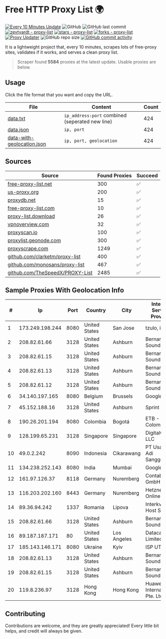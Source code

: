 
# Free HTTP Proxy List 🌍

[![Every 10 Minutes Update](https://github.com/mertguvencli/http-proxy-list/actions/workflows/main.yml/badge.svg?branch=main)](https://github.com/mertguvencli/http-proxy-list/actions/workflows/main.yml)
![GitHub](https://img.shields.io/github/license/mertguvencli/http-proxy-list)
![GitHub last commit](https://img.shields.io/github/last-commit/mertguvencli/http-proxy-list)
[![zevtyardt - proxy-list](https://img.shields.io/static/v1?label=zevtyardt&message=proxy-list&color=blue&logo=github)](https://github.com/zevtyardt/proxy-list "Go to GitHub repo")
[![stars - proxy-list](https://img.shields.io/github/stars/zevtyardt/proxy-list?style=social)](https://github.com/zevtyardt/proxy-list)
[![forks - proxy-list](https://img.shields.io/github/forks/zevtyardt/proxy-list?style=social)](https://github.com/zevtyardt/proxy-list)
[![Proxy Updater](https://github.com/zevtyardt/proxy-list/workflows/Proxy%20Updater/badge.svg)](https://github.com/zevtyardt/proxy-list/actions?query=workflow:"Proxy+Updater")
![GitHub repo size](https://img.shields.io/github/repo-size/zevtyardt/proxy-list)
[![GitHub commit activity](https://img.shields.io/github/commit-activity/m/zevtyardt/proxy-list?logo=commits)](https://github.com/zevtyardt/proxy-list/commits/main)

It is a lightweight project that, every 10 minutes, scrapes lots of free-proxy sites, validates if it works, and serves a clean proxy list.

> Scraper found **5584** proxies at the latest update. Usable proxies are below.

## Usage

Click the file format that you want and copy the URL.

|File|Content|Count|
|----|-------|-----|
|[data.txt](https://raw.githubusercontent.com/mertguvencli/http-proxy-list/main/proxy-list/data.txt)|`ip_address:port` combined (seperated new line)|424|
|[data.json](https://raw.githubusercontent.com/mertguvencli/http-proxy-list/main/proxy-list/data.json)|`ip, port`|424|
|[data-with-geolocation.json](https://raw.githubusercontent.com/mertguvencli/http-proxy-list/main/proxy-list/data-with-geolocation.json)|`ip, port, geolocation`|424|

## Sources

|Source|Found Proxies|Succeed|
|------|-------------|-------|
|[free-proxy-list.net](https://free-proxy-list.net)|300|✅|
|[us-proxy.org](https://www.us-proxy.org)|200|✅|
|[proxydb.net](http://proxydb.net)|15|✅|
|[free-proxy-list.com](https://free-proxy-list.com/?page=&port=&type%5B%5D=http&type%5B%5D=https&up_time=0&search=Search)|10|✅|
|[proxy-list.download](https://www.proxy-list.download/HTTP)|26|✅|
|[vpnoverview.com](https://vpnoverview.com/privacy/anonymous-browsing/free-proxy-servers)|32|✅|
|[proxyscan.io](https://www.proxyscan.io)|100|✅|
|[proxylist.geonode.com](https://proxylist.geonode.com/api/proxy-list?limit=300&page=1&sort_by=lastChecked&sort_type=desc&protocols=http,https)|300|✅|
|[proxyscrape.com](https://api.proxyscrape.com/v2/?request=displayproxies&protocol=http&timeout=10000&country=all&ssl=all&anonymity=all)|1249|✅|
|[github.com/clarketm/proxy-list](https://raw.githubusercontent.com/clarketm/proxy-list/master/proxy-list-raw.txt)|400|✅|
|[github.com/monosans/proxy-list](https://raw.githubusercontent.com/monosans/proxy-list/main/proxies/http.txt)|467|✅|
|[github.com/TheSpeedX/PROXY-List](https://raw.githubusercontent.com/TheSpeedX/PROXY-List/master/http.txt)|2485|✅|


## Sample Proxies With Geolocation Info

|#|Ip|Port|Country|City|Internet Service Provider|
|-|--|----|-------|----|-------------------------|
|1|173.249.198.244|8080|United States|San Jose|tzulo, inc.|
|2|208.82.61.66|3128|United States|Ashburn|Bernardi Sounds|
|3|208.82.61.15|3128|United States|Ashburn|Bernardi Sounds|
|4|208.82.61.13|3128|United States|Ashburn|Bernardi Sounds|
|5|208.82.61.12|3128|United States|Ashburn|Bernardi Sounds|
|6|34.140.197.165|8080|Belgium|Brussels|Google LLC|
|7|45.152.188.16|3128|United States|Ashburn|Sprint|
|8|190.26.201.194|8080|Colombia|Bogotá|ETB - Colombia|
|9|128.199.65.231|3128|Singapore|Singapore|DigitalOcean, LLC|
|10|49.0.2.242|8090|Indonesia|Cikarawang|PT Usaha Adi Sanggoro|
|11|134.238.252.143|8080|India|Mumbai|Google LLC|
|12|161.97.126.37|8118|Germany|Nuremberg|Contabo GmbH|
|13|116.203.202.160|8443|Germany|Nuremberg|Hetzner Online GmbH|
|14|89.36.94.242|1337|Romania|Lipova|Interkvm Host SRL|
|15|208.82.61.66|3128|United States|Ashburn|Bernardi Sounds|
|16|89.187.187.171|80|United States|Los Angeles|Datacamp Limited|
|17|185.143.146.171|8080|Ukraine|Kyiv|ISP UTELS|
|18|208.82.61.13|3128|United States|Ashburn|Bernardi Sounds|
|19|208.82.61.15|3128|United States|Ashburn|Bernardi Sounds|
|20|119.8.236.97|3128|Hong Kong|Hong Kong|Huawei International Pte. Ltd.|



## Contributing

Contributions are welcome, and they are greatly appreciated! Every
little bit helps, and credit will always be given.

